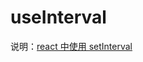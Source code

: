 # useInterval

说明：[react 中使用 setInterval](https://overreacted.io/zh-hans/making-setinterval-declarative-with-react-hooks/#%E7%AC%AC%E4%BA%8C%E6%AC%A1%E5%B0%9D%E8%AF%95)

